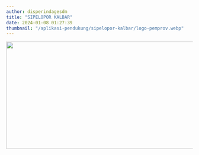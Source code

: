```yaml
---
author: disperindagesdm
title: "SIPELOPOR KALBAR"
date: 2024-01-08 01:27:39
thumbnail: "/aplikasi-pendukung/sipelopor-kalbar/logo-pemprov.webp"
---
```

<p><a href="https://disperindagesdm.kalbarprov.app/sipelopor/" target="_blank" rel="noopener"><img src="/images/ixweY1L8NxJfuvOQY5R9.png" alt="" width="564" height="290" /></a></p>
